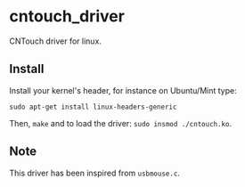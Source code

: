# cntouch_driver
CNTouch driver for linux.


## Install

Install your kernel's header, for instance on Ubuntu/Mint type:

```
sudo apt-get install linux-headers-generic
```

Then, `make` and to load the driver: `sudo insmod ./cntouch.ko`.



## Note

This driver has been inspired from `usbmouse.c`.


